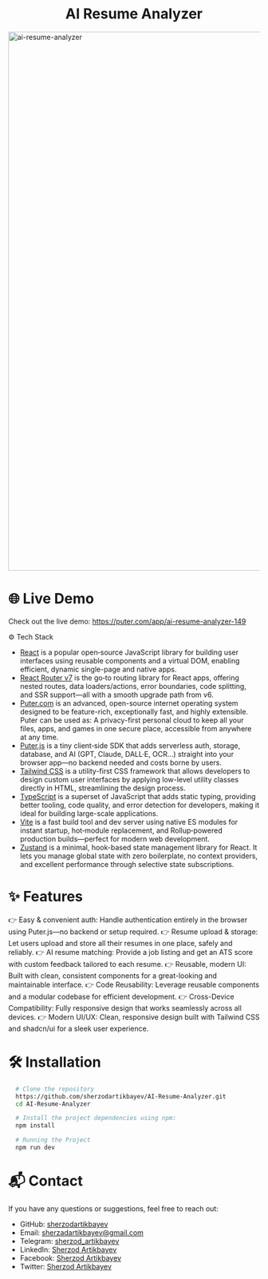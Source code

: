 <h1 align='center'>AI Resume Analyzer</h1>

<img width="1920" height="1080" alt="ai-resume-analyzer" src="https://github.com/user-attachments/assets/85ca1e2b-f406-45d3-b587-08c2c0d74cf0" />

# 🌐 Live Demo
Check out the live demo: https://puter.com/app/ai-resume-analyzer-149

⚙️ Tech Stack
- [React](http://react.dev/) is a popular open‑source JavaScript library for building user interfaces using reusable components and a virtual DOM, enabling efficient, dynamic single-page and native apps.
- [React Router v7](https://reactrouter.com/) is the go‑to routing library for React apps, offering nested routes, data loaders/actions, error boundaries, code splitting, and SSR support—all with a smooth upgrade path from v6.
- [Puter.com](https://puter.com/) is an advanced, open-source internet operating system designed to be feature-rich, exceptionally fast, and highly extensible. Puter can be used as: A privacy-first personal cloud to keep all your files, apps, and games in one secure place, accessible from anywhere at any time.
- [Puter.js](https://docs.puter.com/) is a tiny client‑side SDK that adds serverless auth, storage, database, and AI (GPT, Claude, DALL·E, OCR…) straight into your browser app—no backend needed and costs borne by users.
- [Tailwind CSS](https://tailwindcss.com/) is a utility-first CSS framework that allows developers to design custom user interfaces by applying low-level utility classes directly in HTML, streamlining the design process.
- [TypeScript](https://www.typescriptlang.org/) is a superset of JavaScript that adds static typing, providing better tooling, code quality, and error detection for developers, making it ideal for building large-scale applications.
- [Vite](https://vite.dev/) is a fast build tool and dev server using native ES modules for instant startup, hot‑module replacement, and Rollup‑powered production builds—perfect for modern web development.
- [Zustand](https://zustand-demo.pmnd.rs/) is a minimal, hook-based state management library for React. It lets you manage global state with zero boilerplate, no context providers, and excellent performance through selective state subscriptions.

# ✨ Features
👉 Easy & convenient auth: Handle authentication entirely in the browser using Puter.js—no backend or setup required.
👉 Resume upload & storage: Let users upload and store all their resumes in one place, safely and reliably.
👉 AI resume matching: Provide a job listing and get an ATS score with custom feedback tailored to each resume.
👉 Reusable, modern UI: Built with clean, consistent components for a great-looking and maintainable interface.
👉 Code Reusability: Leverage reusable components and a modular codebase for efficient development.
👉 Cross-Device Compatibility: Fully responsive design that works seamlessly across all devices.
👉 Modern UI/UX: Clean, responsive design built with Tailwind CSS and shadcn/ui for a sleek user experience.

# 🛠 Installation
```bash
  # Clone the repository
  https://github.com/sherzodartikbayev/AI-Resume-Analyzer.git
  cd AI-Resume-Analyzer
```
```bash
  # Install the project dependencies using npm:
  npm install  
```
```bash
  # Running the Project
  npm run dev 
```

# 📬 Contact
If you have any questions or suggestions, feel free to reach out:

- GitHub: [sherzodartikbayev](https://github.com/sherzodartikbayev)
- Email: sherzadartikbayev@gmail.com
- Telegram: [sherzod_artikbayev](https://t.me/sherzod_artikbayev)
- LinkedIn: [Sherzod Artikbayev](https://www.linkedin.com/in/sherzod3105/)
- Facebook: [Sherzod Artikbayev](https://www.facebook.com/sherz0dartikbayev)
- Twitter: [Sherzod Artikbayev](https://x.com/SherzadArt74344)
